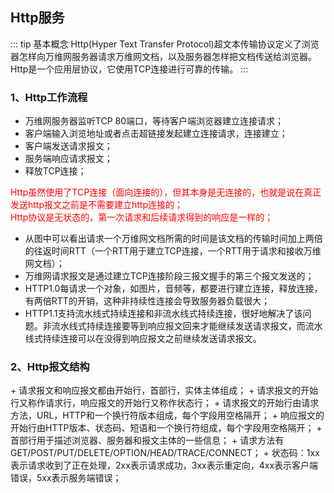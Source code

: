 ## Http服务
::: tip 基本概念
Http(Hyper Text Transfer Protocol)超文本传输协议定义了浏览器怎样向万维网服务器请求万维网文档，以及服务器怎样把文档传送给浏览器。Http是一个应用层协议，它使用TCP连接进行可靠的传输。
:::

### 1、Http工作流程

<Common-Thumb :prefix="'/img/theory/computer-network'" :urls="'procedure-of-www-network.png'"/>

+ 万维网服务器监听TCP 80端口，等待客户端浏览器建立连接请求；
+ 客户端输入浏览地址或者点击超链接发起建立连接请求，连接建立；
+ 客户端发送请求报文；
+ 服务端响应请求报文；
+ 释放TCP连接；

<font color="red">
Http虽然使用了TCP连接（面向连接的），但其本身是无连接的，也就是说在真正发送http报文之前是不需要建立http连接的；
</font>
<br/>
<font color="red">
Http协议是无状态的，第一次请求和后续请求得到的响应是一样的；
</font>
<Common-Thumb :prefix="'/img/theory/computer-network'" :urls="'time-of-request-www-doc.png'"/>

+ 从图中可以看出请求一个万维网文档所需的时间是该文档的传输时间加上两倍的往返时间RTT（一个RTT用于建立TCP连接，一个RTT用于请求和接收万维网文档）；
+ 万维网请求报文是通过建立TCP连接阶段三报文握手的第三个报文发送的；
+ HTTP1.0每请求一个对象，如图片，音频等，都要进行建立连接，释放连接，有两倍RTT的开销，这种非持续性连接会导致服务器负载很大；
+ HTTP1.1支持流水线式持续连接和非流水线式持续连接，很好地解决了该问题。非流水线式持续连接要等到响应报文回来才能继续发送请求报文，而流水线式持续连接可以在没得到响应报文之前继续发送请求报文。

### 2、Http报文结构
<Common-Thumb :prefix="'/img/theory/computer-network'" :width="400" :urls="['request-message-of-http.png', 'response-message-of-http.png']"/>
+ 请求报文和响应报文都由开始行，首部行，实体主体组成；
+ 请求报文的开始行又称作请求行，响应报文的开始行又称作状态行；
+ 请求报文的开始行由请求方法，URL，HTTP和一个换行符版本组成，每个字段用空格隔开；
+ 响应报文的开始行由HTTP版本、状态码、短语和一个换行符组成，每个字段用空格隔开；
+ 首部行用于描述浏览器、服务器和报文主体的一些信息；
+ 请求方法有GET/POST/PUT/DELETE/OPTION/HEAD/TRACE/CONNECT；
+ 状态码：1xx表示请求收到了正在处理，2xx表示请求成功，3xx表示重定向，4xx表示客户端错误，5xx表示服务端错误；